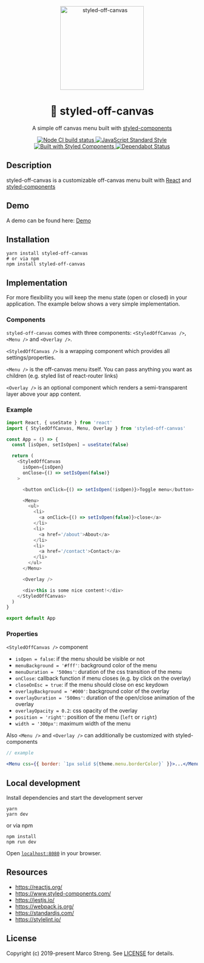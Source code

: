 <p align="center">
  <img src="https://raw.githubusercontent.com/marco-streng/styled-off-canvas/master/logo.png" width="220" alt="styled-off-canvas">
</p>

<h1 align="center">
   💅 styled-off-canvas
</h1>

<p align="center">
  A simple off canvas menu built with <a href="https://www.styled-components.com/" target="_blank">styled-components</a>
</p>

<p align="center">
  <a href="https://github.com/marco-streng/styled-off-canvas/actions">
    <img alt="Node CI build status" src="https://github.com/marco-streng/styled-off-canvas/workflows/Node%20CI/badge.svg">
  </a>
  <a href="https://standardjs.com">
    <img alt="JavaScript Standard Style" src="https://img.shields.io/badge/code_style-standard-brightgreen.svg">
  </a>
  <a href="https://www.styled-components.com/">
    <img alt="Built with Styled Components" src="https://img.shields.io/badge/built%20with-styled%20components-db7093.svg">
  </a>
  <a href="https://dependabot.com">
    <img alt="Dependabot Status" src="https://api.dependabot.com/badges/status?host=github&repo=marco-streng/styled-off-canvas">
  </a>
</p>

## Description

styled-off-canvas is a customizable off-canvas menu built with [React](https://reactjs.org/) and [styled-components](https://www.styled-components.com/)

## Demo

A demo can be found here: <a href="https://styled-off-canvas.netlify.com/">Demo</a>

## Installation

```
yarn install styled-off-canvas
# or via npm
npm install styled-off-canvas
```

## Implementation

For more flexibility you will keep the menu state (open or closed) in your application. The example below shows a very simple implementation.

### Components

`styled-off-canvas` comes with three components: `<StyledOffCanvas />`, `<Menu />` and `<Overlay />`.

`<StyledOffCanvas />` is a wrapping component which provides all settings/properties.

`<Menu />` is the off-canvas menu itself. You can pass anything you want as children (e.g. styled list of react-router links)

`<Overlay />` is an optional component which renders a semi-transparent layer above your app content.

### Example

```javascript
import React, { useState } from 'react'
import { StyledOffCanvas, Menu, Overlay } from 'styled-off-canvas'

const App = () => {
  const [isOpen, setIsOpen] = useState(false)

  return (
    <StyledOffCanvas
      isOpen={isOpen}
      onClose={() => setIsOpen(false)}
    >

      <button onClick={() => setIsOpen(!isOpen)}>Toggle menu</button>

      <Menu>
        <ul>
          <li>
            <a onClick={() => setIsOpen(false)}>close</a>
          </li>
          <li>
            <a href='/about'>About</a>
          </li>
          <li>
            <a href='/contact'>Contact</a>
          </li>
        </ul>
      </Menu>

      <Overlay />

      <div>this is some nice content!</div>
    </StyledOffCanvas>
  )
}

export default App
```

### Properties

`<StyledOffCanvas />` component

* `isOpen = false`:  if the menu should be visible or not
* `menuBackground = '#fff'`: background color of the menu
* `menuDuration = '500ms'`: duration of the css transition of the menu
* `onClose`: callback function if menu closes (e.g. by click on the overlay)
* `closeOnEsc = true`: if the menu should close on esc keydown
* `overlayBackground = '#000'`: background color of the overlay
* `overlayDuration = '500ms'`: duration of the open/close animation of the overlay
* `overlayOpacity = 0.2`: css opacity of the overlay
* `position = 'right'`: position of the menu (`left` or `right`)
* `width = '300px'`: maximum width of the menu

Also `<Menu />` and `<Overlay />` can additionally be customized with styled-components

```jsx
// example

<Menu css={{ border: `1px solid ${theme.menu.borderColor}` }}>...</Menu>
```

## Local development

Install dependencies and start the development server

```
yarn
yarn dev
```

or via npm

```
npm install
npm run dev
```

Open [`localhost:8080`](http://localhost:8080) in your browser.

## Resources

* https://reactjs.org/
* https://www.styled-components.com/
* https://jestjs.io/
* https://webpack.js.org/
* https://standardjs.com/
* https://stylelint.io/

## License

Copyright (c) 2019-present Marco Streng. See [LICENSE](./LICENSE.md) for details.
